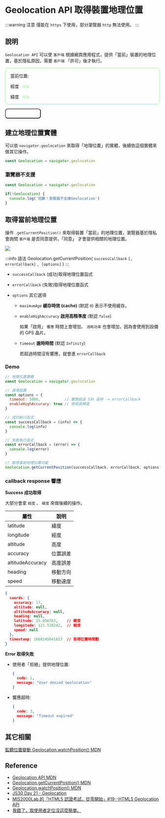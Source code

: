 # Geolocation API 取得裝置地理位置

:::warning 注意
僅能在 `https` 下使用，部分瀏覽器 `http` 無法使用。
:::

## 說明
`Geolocation API` 可以使 `客戶端` 根據網頁應用程式，提供「當前」裝置的地理位置，基於隱私原因，需要 `客戶端` 「許可」後才執行。

<div style="padding: 0 1rem; border: 1px solid lightgreen; border-radius: 8px;">
  <p>當前位置: </p>
  <p>經度 <span id="longitude-position" style="color: lightgreen; margin-left: .5rem;">n/a</span></p>
  <p>緯度 <span id="latitude-position" style="color: lightgreen; margin-left: .5rem;">n/a</span></p>
</div>

<button
id="geolocation-btn"
style="background: var(--vp-c-brand-dark); color: white; padding: .3rem 1rem; border-radius: 8px;">
取得地理位置</button>


<script>
export default {
  mounted() {
    const Geolocation = navigator.geolocation
    const getLocationBtn = document.querySelector('#geolocation-btn')

    // 經度
    const longitudeEl = document.querySelector('#longitude-position')
    // 緯度
    const latitudeEl = document.querySelector('#latitude-position')

    const getLocationSuccess = (info) => {
      console.log('Success:', info)

      longitudeEl.textContent = info.coords.longitude
      latitudeEl.textContent = info.coords.latitude
    }
    const getLocationError = error => {
      console.log('Error:', error)
    }

    getLocationBtn.addEventListener('click', () => {
      Geolocation.getCurrentPosition(getLocationSuccess, getLocationError, {
        timeout: 5000,
      })
    })
  },
}
</script>

## 建立地理位置實體

可以依 `navigator.geolocation` 來取得「地理位置」的實體，後續依這個實體來做其它操作。

```js
const Geolocation = navigator.geolocation
```

### 瀏覽器不支援

```js
const Geolocation = navigator.geolocation

if(!Geolocation) {
  console.log('抱歉！瀏覽器不支援Geolocation')
}
```

## 取得當前地理位置
操作 `.getCurrentPosition()` 來取得裝置「當前」的地理位置，瀏覽器基於隱私會詢問 `客戶端` 是否同意提供，「同意」 才會提供相關的地理位置。

![](/Javascript/img/geolocation-api.png)

:::info 語法
Geolocation.getCurrentPosition( `successCallback` `[, errorCallback]` `, [options]` )
:::

- `successCallback` (成功)取得地理位置函式

- `errorCallback` (失敗)取得地理位置函式

- `options` 其它選項
  - `maximumAge` **緩存時效 (cache)** (默認 `0`) 表示不使用緩存。
  - `enableHighAccuracy` **啟用高精準度** (默認 `false`)

    如果「啟用」 `響應` 時間上會增加、 `消耗功率` 也會增加，因為會使用到設備的 GPS 晶片。
  - `timeout`  **逾時時間** (默認 `Infinity`)
  
    若超過時間沒有響應，就會進 `errorCallback`

### Demo

```js
// 地理位置實體
const Geolocation = navigator.geolocation

// 選項設置
const options = {
  timeout: 5000,           // 響應超過 5秒 逾時 -> errorCallback
  enableHighAccuracy: true // 使用高精度
}

// 成功執行函式
const successCallback = (info) => {
  console.log(info)
}

// 失敗執行函式
const errorCallback = (error) => {
  console.log(error)
}

// 取得當前地理位置功能
Geolocation.getCurrentPosition(successCallback, errorCallback, options)
```

### callback response 響應

**Success 成功取得**

大部分會拿 `經度` 、 `緯度` 來做後續的操作。

|屬性 |	說明 |
|-|-|
|latitude |	緯度|
|longitude |	經度|
|altitude |	高度|
|accuracy |	位置誤差|
|altitudeAccuracy |	高度誤差|
|heading |	移動方向|
|speed |	移動速度|

```json
{
  coords: {
    accuracy: 17,
    altitude: null,
    altitudeAccuracy: null,
    heading: null,
    latitude: 25.056763,    // 緯度
    longitude: 121.518242,  // 經度
    speed: null
  },
  timestamp: 1668145641823  // 取得位置時間戳
}
```

**Error 取得失敗**
- 使用者「拒絕」提供地理位置:
  ```json
  {
    code: 1,
    message: "User denied Geolocation"
  }
  ```

- 響應超時:
    ```json
    {
      code: 3,
      message: "Timeout expired"
    }
    ```

## 其它相關
[監聽位置變動 Geolocation.watchPosition() MDN](https://developer.mozilla.org/en-US/docs/Web/API/Geolocation/watchPosition)

## Reference
- [Geolocation API MDN](https://developer.mozilla.org/en-US/docs/Web/API/Geolocation_API)
- [Geolocation.getCurrentPosition() MDN](https://developer.mozilla.org/en-US/docs/Web/API/Geolocation/getCurrentPosition)
- [Geolocation.watchPosition() MDN](https://developer.mozilla.org/en-US/docs/Web/API/Geolocation/watchPosition)
- [JS30 Day 21 - Geolocation](https://ithelp.ithome.com.tw/articles/10208169)
- [MIS2000Lab.的「HTML5 認證考試，從零開始」#19--HTML5 Geolocation API](https://ithelp.ithome.com.tw/articles/10159772?sc=rss.iron)
- [我錯了，取使用者定位沒這麼簡單。](https://yishan.toys/watch-position-tips/)